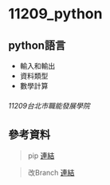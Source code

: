# 11209_python
## python語言
- 輸入和輸出
- 資料類型
- 數學計算
###### 11209台北市職能發展學院

## 參考資料
> pip [連結](https://www.maxlist.xyz/2019/07/13/pip-install-python/)

> 改Branch [連結](https://nyogjtrc.github.io/posts/2023/03/rename-git-default-branch-from-master-to-main/)

